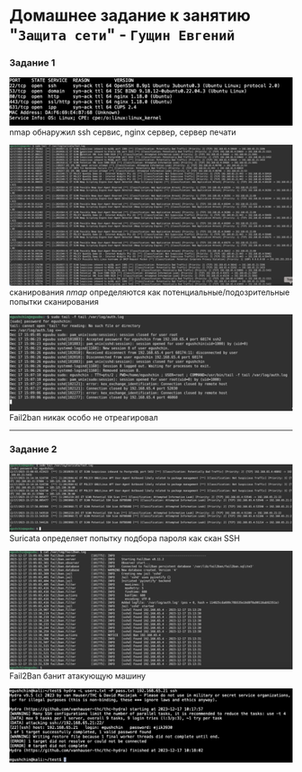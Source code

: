 # Домашнее задание к занятию "`Защита сети`" - `Гущин Евгений`

### Задание 1


![task1](../../img/13_SEC/HW3/Task1_3.png)  
nmap обнаружил ssh сервис, nginx сервер, сервер печати  
  
![task1](../../img/13_SEC/HW3/Task1_1.png)  
сканирования *nmap* определяются как потенциальные/подозрительные попытки сканирования   

![task1](../../img/13_SEC/HW3/Task1_2.png)  
Fail2ban никак особо не отреагировал

---

### Задание 2

![task2](../../img/13_SEC/HW3/Task2_4.png)  
Suricata определяет попытку подбора пароля как скан SSH   

![task2](../../img/13_SEC/HW3/Task2_2.png)  
Fail2Ban банит атакующую машину  

![task2](../../img/13_SEC/HW3/Task2_3.png)
